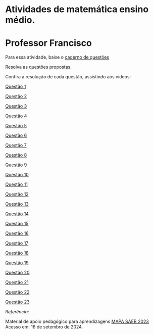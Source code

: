 # Atividades de matemática ensino médio.  
# Professor Francisco  

Para essa atividade, baixe o [caderno de questões](questões.pdf)  

Resolva as questões propostas.  

Confira a resolução de cada questão, assistindo aos vídeos:

<a href="https://www.tiktok.com/@fjsjunqueira/video/7291791845703568646" target="_blank">Questão 1</a>  

<a href="https://www.tiktok.com/@fjsjunqueira/video/7291790504184827142" target="_blank">Questão 2</a>  
   
<a href="https://www.tiktok.com/@fjsjunqueira/video/7291790786646035718" target="_blank">Questão 3</a>  
 
<a href="https://www.tiktok.com/@fjsjunqueira/video/7291791283314511110" target="_blank">Questão 4</a>  

<a href="https://www.tiktok.com/@fjsjunqueira/video/7291790148788899077" target="_blank">Questão 5</a>  
 
<a href="https://www.tiktok.com/@fjsjunqueira/video/7291788242247077126" target="_blank">Questão 6</a>  
 
<a href="https://www.tiktok.com/@fjsjunqueira/video/7292048653676514565" target="_blank">Questão 7</a>  

<a href="https://www.tiktok.com/@fjsjunqueira/video/7292115681326173446" target="_blank">Questão 8</a>  

<a href="https://www.tiktok.com/@fjsjunqueira/video/7292115985929227526" target="_blank">Questão 9</a>  

<a href="https://www.tiktok.com/@fjsjunqueira/video/7292116168830225669" target="_blank">Questão 10</a>  

<a href="https://www.tiktok.com/@fjsjunqueira/video/7292116372732120326" target="_blank">Questão 11</a>  

<a href="https://www.tiktok.com/@fjsjunqueira/video/7292116562213965062" target="_blank">Questão 12</a>  

<a href="https://www.tiktok.com/@fjsjunqueira/video/7292141979884850437" target="_blank">Questão 13</a>  

<a href="https://www.tiktok.com/@fjsjunqueira/video/7292142372354346246" target="_blank">Questão 14</a>  

<a href="https://www.tiktok.com/@fjsjunqueira/video/7292142654035365126" target="_blank">Questão 15</a>  

<a href="https://www.tiktok.com/@fjsjunqueira/video/7293656072777157894" target="_blank">Questão 16</a>  

<a href="https://www.tiktok.com/@fjsjunqueira/video/7293661014191557893" target="_blank">Questão 17</a>  

<a href="https://www.tiktok.com/@fjsjunqueira/video/7293658668183063813" target="_blank">Questão 18</a>  

<a href="https://www.tiktok.com/@fjsjunqueira/video/7293662249577647365" target="_blank">Questão 19</a>  

<a href="https://www.tiktok.com/@fjsjunqueira/video/7293663652165504262" target="_blank">Questão 20</a>  

<a href="https://www.tiktok.com/@fjsjunqueira/video/7299738554287131910" target="_blank">Questão 21</a>  

<a href="https://www.tiktok.com/@fjsjunqueira/video/7299741436906310917" target="_blank">Questão 22</a>  

<a href="https://www.tiktok.com/@fjsjunqueira/video/7299742586053479686" target="_blank">Questão 23</a>  


*Referência:*  

Material de apoio pedagógico para aprendizagens <a href="https://drive.google.com/file/d/1UE5O5qkKnyaww7geUWUbZs0FZNC_SIv7/view" target="_blank">MAPA SAEB 2023</a>  
Acesso em: 16 de setembro de 2024.



